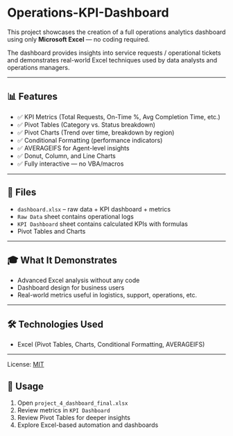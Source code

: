 # Operations-KPI-Dashboard
This project showcases the creation of a full operations analytics dashboard using only **Microsoft Excel** — no coding required.

The dashboard provides insights into service requests / operational tickets and demonstrates real-world Excel techniques used by data analysts and operations managers.

---

## 📊 Features

- ✅ KPI Metrics (Total Requests, On-Time %, Avg Completion Time, etc.)
- ✅ Pivot Tables (Category vs. Status breakdown)
- ✅ Pivot Charts (Trend over time, breakdown by region)
- ✅ Conditional Formatting (performance indicators)
- ✅ AVERAGEIFS for Agent-level insights
- ✅ Donut, Column, and Line Charts
- ✅ Fully interactive — no VBA/macros

---

## 📁 Files

- `dashboard.xlsx` – raw data + KPI dashboard + metrics
- `Raw Data` sheet contains operational logs
- `KPI Dashboard` sheet contains calculated KPIs with formulas
- Pivot Tables and Charts

---

## 🎓 What It Demonstrates

- Advanced Excel analysis without any code
- Dashboard design for business users
- Real-world metrics useful in logistics, support, operations, etc.

---

## 🛠 Technologies Used

- Excel (Pivot Tables, Charts, Conditional Formatting,  AVERAGEIFS)

---

License: [MIT](LICENSE)


## 📎 Usage

1. Open `project_4_dashboard_final.xlsx`
2. Review metrics in `KPI Dashboard`
3. Review Pivot Tables for deeper insights
4. Explore Excel-based automation and dashboards
